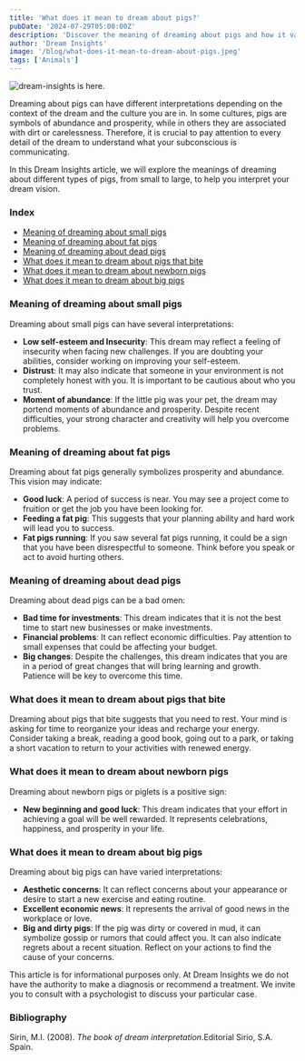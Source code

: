 ```yaml
---
title: 'What does it mean to dream about pigs?'
pubDate: '2024-07-29T05:00:00Z'
description: 'Discover the meaning of dreaming about pigs and how it varies depending on the context of the dream, from small to large pigs.'
author: 'Dream Insights'
image: '/blog/what-does-it-mean-to-dream-about-pigs.jpeg'
tags: ['Animals']
---
```


![dream-insights is here.](/blog/what-does-it-mean-to-dream-about-pigs.jpeg)

Dreaming about pigs can have different interpretations depending on the context of the dream and the culture you are in. In some cultures, pigs are symbols of abundance and prosperity, while in others they are associated with dirt or carelessness. Therefore, it is crucial to pay attention to every detail of the dream to understand what your subconscious is communicating.

In this Dream Insights article, we will explore the meanings of dreaming about different types of pigs, from small to large, to help you interpret your dream vision.

### Index

- [Meaning of dreaming about small pigs](#meaning-of-dreaming-about-small-pigs)
- [Meaning of dreaming about fat pigs](#meaning-of-dreaming-about-fat-pigs)
- [Meaning of dreaming about dead pigs](#meaning-of-dreaming-about-dead-pigs)
- [What does it mean to dream about pigs that bite](#what-does-it-mean-to-dream-about-pigs-that-bite)
- [What does it mean to dream about newborn pigs](#what-does-it-mean-to-dream-about-newborn-pigs)
- [What does it mean to dream about big pigs](#what-does-it-mean-to-dream-about-big-pigs)

### Meaning of dreaming about small pigs

Dreaming about small pigs can have several interpretations:

- **Low self-esteem and Insecurity**: This dream may reflect a feeling of insecurity when facing new challenges. If you are doubting your abilities, consider working on improving your self-esteem.
- **Distrust**: It may also indicate that someone in your environment is not completely honest with you. It is important to be cautious about who you trust.
- **Moment of abundance**: If the little pig was your pet, the dream may portend moments of abundance and prosperity. Despite recent difficulties, your strong character and creativity will help you overcome problems.

### Meaning of dreaming about fat pigs

Dreaming about fat pigs generally symbolizes prosperity and abundance. This vision may indicate:

- **Good luck**: A period of success is near. You may see a project come to fruition or get the job you have been looking for.
- **Feeding a fat pig**: This suggests that your planning ability and hard work will lead you to success.
- **Fat pigs running**: If you saw several fat pigs running, it could be a sign that you have been disrespectful to someone. Think before you speak or act to avoid hurting others.

### Meaning of dreaming about dead pigs

Dreaming about dead pigs can be a bad omen:

- **Bad time for investments**: This dream indicates that it is not the best time to start new businesses or make investments.
- **Financial problems**: It can reflect economic difficulties. Pay attention to small expenses that could be affecting your budget.
- **Big changes**: Despite the challenges, this dream indicates that you are in a period of great changes that will bring learning and growth. Patience will be key to overcome this time.

### What does it mean to dream about pigs that bite

Dreaming about pigs that bite suggests that you need to rest. Your mind is asking for time to reorganize your ideas and recharge your energy. Consider taking a break, reading a good book, going out to a park, or taking a short vacation to return to your activities with renewed energy.

### What does it mean to dream about newborn pigs

Dreaming about newborn pigs or piglets is a positive sign:

- **New beginning and good luck**: This dream indicates that your effort in achieving a goal will be well rewarded. It represents celebrations, happiness, and prosperity in your life.

### What does it mean to dream about big pigs

Dreaming about big pigs can have varied interpretations:

- **Aesthetic concerns**: It can reflect concerns about your appearance or desire to start a new exercise and eating routine.
- **Excellent economic news**: It represents the arrival of good news in the workplace or love.
- **Big and dirty pigs**: If the pig was dirty or covered in mud, it can symbolize gossip or rumors that could affect you. It can also indicate regrets about a recent situation. Reflect on your actions to find the cause of your concerns.

This article is for informational purposes only. At Dream Insights we do not have the authority to make a diagnosis or recommend a treatment. We invite you to consult with a psychologist to discuss your particular case.

### Bibliography

Sirin, M.I. (2008). *The book of dream interpretation*.Editorial Sirio, S.A. Spain.
